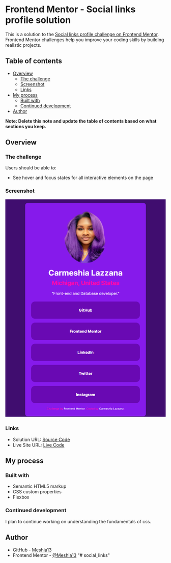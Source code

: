 # Frontend Mentor - Social links profile solution

This is a solution to the [Social links profile challenge on Frontend Mentor](https://www.frontendmentor.io/challenges/social-links-profile-UG32l9m6dQ). Frontend Mentor challenges help you improve your coding skills by building realistic projects.

## Table of contents

- [Overview](#overview)
  - [The challenge](#the-challenge)
  - [Screenshot](#screenshot)
  - [Links](#links)
- [My process](#my-process)
  - [Built with](#built-with)
  - [Continued development](#continued-development)
- [Author](#author)

**Note: Delete this note and update the table of contents based on what sections you keep.**

## Overview

### The challenge

Users should be able to:

- See hover and focus states for all interactive elements on the page

### Screenshot

![](./assets/images/Screenshot.png)

### Links

- Solution URL: [Source Code](https://github.com/Meshia13/social_links)
- Live Site URL: [Live Code](https://meshia13.github.io/social_links/)

## My process

### Built with

- Semantic HTML5 markup
- CSS custom properties
- Flexbox

### Continued development

I plan to continue working on understanding the fundamentals of css.

## Author

- GitHub - [Meshia13](https://github.com/Meshia13)
- Frontend Mentor - [@Meshia13](https://www.frontendmentor.io/profile/Meshia13)
  "# social_links"
